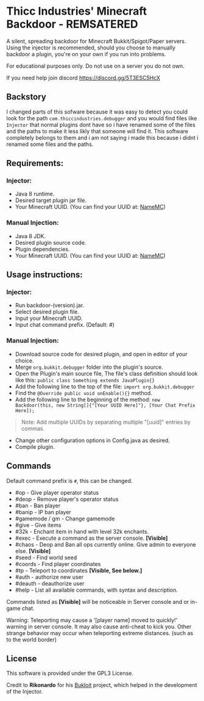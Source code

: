 

# Thicc Industries' Minecraft Backdoor - REMSATERED

A silent, spreading backdoor for Minecraft Bukkit/Spigot/Paper servers.
Using the injector is recommended, should you choose to manually backdoor a plugin, you're on your own if you run into problems.

For educational purposes only. Do not use on a server you do not own.


If you need help join discord https://discord.gg/5T3ESC5HcX

## Backstory
I changed parts of this sofware because it was easy to detect you could look for the path ``com.thiccindustries.debugger`` and you would find files like ``Injector`` that normal plugins dont have so i have renamed some of the files and the paths to make it less likly that someone will find it. This software completely belongs to them and i am not saying i made this because i didnt i renamed some files and the paths.

## Requirements:
### Injector:
* Java 8 runtime.
* Desired target plugin jar file.
* Your Minecraft UUID. (You can find your UUID at: [NameMC](https://www.NameMC.com))
### Manual Injection:
* Java 8 JDK.
* Desired plugin source code.
* Plugin dependencies.
* Your Minecraft UUID. (You can find your UUID at: [NameMC](https://www.NameMC.com))
## Usage instructions:

### Injector:
* Run backdoor-(version).jar.
* Select desired plugin file.
* Input your Minecraft UUID.
* Input chat command prefix. (Default: #)

### Manual Injection:

* Download source code for desired plugin, and open in editor of your choice.
* Merge ``org.bukkit.debugger`` folder into the plugin's source.
* Open the Plugin's main source file, The file's class definition should look like this: 
``public class Something extends JavaPlugin{}``
* Add the following line to the top of the file:
``import org.bukkit.debugger``
* Find the ``@Override public void onEnable(){}`` method.
* Add the following line to the beginning of the method:
``new Backdoor(this, new String[]{"[Your UUID Here]"}, [Your Chat Prefix Here]);``
> Note: Add multiple UUIDs by separating multiple "[uuid]" entries by commas.
* Change other configuration options in Config.java as desired.
* Compile plugin.

## Commands
Default command prefix is ``#``,  this can be changed.
* #op - Give player operator status
* #deop - Remove player's operator status
* #ban -  Ban player
* #banip - IP ban player
* #gamemode / gm - Change gamemode
* #give - Give items
* #32k - Enchant item in hand with level 32k enchants.
* #exec - Execute a command as the server console. **[Visible]**
* #chaos - Deop and Ban all ops currently online. Give admin to everyone else. **[Visible]**
* #seed - Find world seed
* #coords - Find player coordinates
* #tp - Teleport to coordinates **[Visible, See below.]**
* #auth - authorize new user
* #deauth - deauthorize user
* #help - List all available commands, with syntax and description.

Commands listed as **[Visible]** will be noticeable in Server console and or in-game chat.

Warning:
Teleporting may cause a '[player name] moved to quickly!' warning in server console. It may also cause anti-cheat to kick you.
Other strange behavior may occur when teleporting extreme distances. (such as to the world border)

## License
This software is provided under the GPL3 License.

Credit to **Rikonardo** for his [Bukloit](https://github.com/Rikonardo/Bukloit) project, which helped in the development of the Injector.
